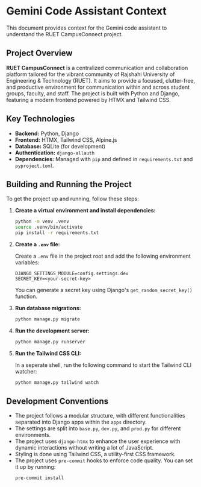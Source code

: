 # Gemini Code Assistant Context

This document provides context for the Gemini code assistant to understand the RUET CampusConnect project.

## Project Overview

**RUET CampusConnect** is a centralized communication and collaboration platform tailored for the vibrant community of Rajshahi University of Engineering & Technology (RUET). It aims to provide a focused, clutter-free, and productive environment for communication within and across student groups, faculty, and staff. The project is built with Python and Django, featuring a modern frontend powered by HTMX and Tailwind CSS.

## Key Technologies

- **Backend:** Python, Django
- **Frontend:** HTMX, Tailwind CSS, Alpine.js
- **Database:** SQLite (for development)
- **Authentication:** `django-allauth`
- **Dependencies:** Managed with `pip` and defined in `requirements.txt` and `pyproject.toml`.

## Building and Running the Project

To get the project up and running, follow these steps:

1.  **Create a virtual environment and install dependencies:**

    ```bash
    python -m venv .venv
    source .venv/bin/activate
    pip install -r requirements.txt
    ```

2.  **Create a `.env` file:**

    Create a `.env` file in the project root and add the following environment variables:

    ```
    DJANGO_SETTINGS_MODULE=config.settings.dev
    SECRET_KEY=<your-secret-key>
    ```

    You can generate a secret key using Django's `get_random_secret_key()` function.

3.  **Run database migrations:**

    ```bash
    python manage.py migrate
    ```

4.  **Run the development server:**

    ```bash
    python manage.py runserver
    ```

5.  **Run the Tailwind CSS CLI:**

    In a seperate shell, run the following command to start the Tailwind CLI watcher:

    ```bash
    python manage.py tailwind watch
    ```

## Development Conventions

- The project follows a modular structure, with different functionalities separated into Django apps within the `apps` directory.
- The settings are split into `base.py`, `dev.py`, and `prod.py` for different environments.
- The project uses `django-htmx` to enhance the user experience with dynamic interactions without writing a lot of JavaScript.
- Styling is done using Tailwind CSS, a utility-first CSS framework.
- The project uses `pre-commit` hooks to enforce code quality. You can set it up by running:
  ```bash
  pre-commit install
  ```
